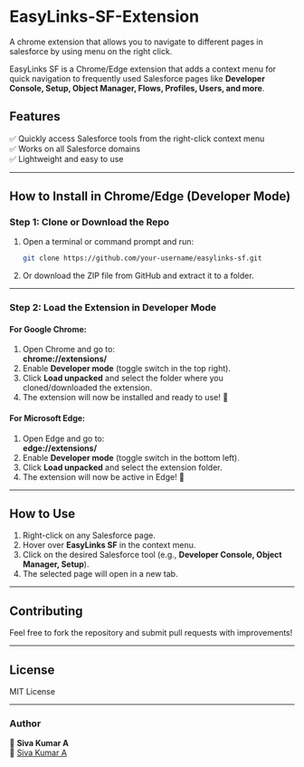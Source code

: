 # EasyLinks-SF-Extension
A chrome extension that allows you to navigate to different pages in salesforce by using menu on the right click.

EasyLinks SF is a Chrome/Edge extension that adds a context menu for quick navigation to frequently used Salesforce pages like **Developer Console, Setup, Object Manager, Flows, Profiles, Users, and more**.  

## **Features**  
✅ Quickly access Salesforce tools from the right-click context menu  
✅ Works on all Salesforce domains  
✅ Lightweight and easy to use  

---

## **How to Install in Chrome/Edge (Developer Mode)**  

### **Step 1: Clone or Download the Repo**  
1. Open a terminal or command prompt and run:  
   ```sh
   git clone https://github.com/your-username/easylinks-sf.git
   ```
2. Or download the ZIP file from GitHub and extract it to a folder.  

---

### **Step 2: Load the Extension in Developer Mode**  

#### **For Google Chrome:**  
1. Open Chrome and go to:  
   **chrome://extensions/**  
2. Enable **Developer mode** (toggle switch in the top right).  
3. Click **Load unpacked** and select the folder where you cloned/downloaded the extension.  
4. The extension will now be installed and ready to use! 🎉  

#### **For Microsoft Edge:**  
1. Open Edge and go to:  
   **edge://extensions/**  
2. Enable **Developer mode** (toggle switch in the bottom left).  
3. Click **Load unpacked** and select the extension folder.  
4. The extension will now be active in Edge! 🚀  

---

## **How to Use**  
1. Right-click on any Salesforce page.  
2. Hover over **EasyLinks SF** in the context menu.  
3. Click on the desired Salesforce tool (e.g., **Developer Console, Object Manager, Setup**).  
4. The selected page will open in a new tab.  

---

## **Contributing**  
Feel free to fork the repository and submit pull requests with improvements!  

---

## **License**  
MIT License  

---

### **Author**  
👤 **Siva Kumar A**  
🔗 [Siva Kumar A](https://github.com/sivakumar-s5)  
